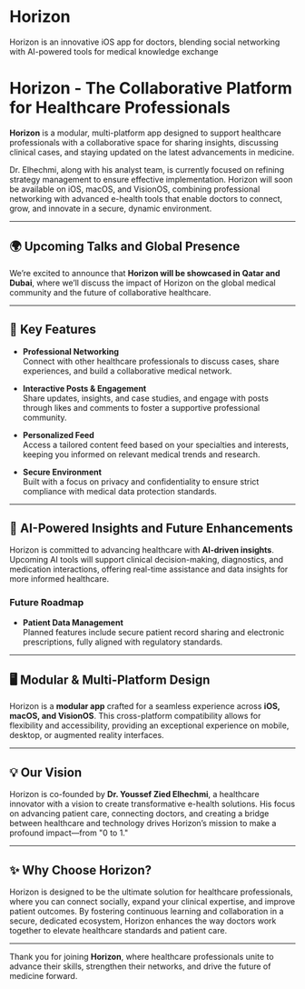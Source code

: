 # Horizon
Horizon is an innovative iOS app for doctors, blending social networking with AI-powered tools for medical knowledge exchange
# Horizon - The Collaborative Platform for Healthcare Professionals

**Horizon** is a modular, multi-platform app designed to support healthcare professionals with a collaborative space for sharing insights, discussing clinical cases, and staying updated on the latest advancements in medicine. 

Dr. Elhechmi, along with his analyst team, is currently focused on refining strategy management to ensure effective implementation. Horizon will soon be available on iOS, macOS, and VisionOS, combining professional networking with advanced e-health tools that enable doctors to connect, grow, and innovate in a secure, dynamic environment.

---

## 🌍 Upcoming Talks and Global Presence

We’re excited to announce that **Horizon will be showcased in Qatar and Dubai**, where we’ll discuss the impact of Horizon on the global medical community and the future of collaborative healthcare.

---

## 🚀 Key Features

- **Professional Networking**  
  Connect with other healthcare professionals to discuss cases, share experiences, and build a collaborative medical network.

- **Interactive Posts & Engagement**  
  Share updates, insights, and case studies, and engage with posts through likes and comments to foster a supportive professional community.

- **Personalized Feed**  
  Access a tailored content feed based on your specialties and interests, keeping you informed on relevant medical trends and research.

- **Secure Environment**  
  Built with a focus on privacy and confidentiality to ensure strict compliance with medical data protection standards.

---

## 🧠 AI-Powered Insights and Future Enhancements

Horizon is committed to advancing healthcare with **AI-driven insights**. Upcoming AI tools will support clinical decision-making, diagnostics, and medication interactions, offering real-time assistance and data insights for more informed healthcare.

### Future Roadmap

- **Patient Data Management**  
  Planned features include secure patient record sharing and electronic prescriptions, fully aligned with regulatory standards.

---

## 🖥️ Modular & Multi-Platform Design

Horizon is a **modular app** crafted for a seamless experience across **iOS, macOS, and VisionOS**. This cross-platform compatibility allows for flexibility and accessibility, providing an exceptional experience on mobile, desktop, or augmented reality interfaces.

---

## 💡 Our Vision

Horizon is co-founded by **Dr. Youssef Zied Elhechmi**, a healthcare innovator with a vision to create transformative e-health solutions. His focus on advancing patient care, connecting doctors, and creating a bridge between healthcare and technology drives Horizon’s mission to make a profound impact—from "0 to 1."

---

## ✨ Why Choose Horizon?

Horizon is designed to be the ultimate solution for healthcare professionals, where you can connect socially, expand your clinical expertise, and improve patient outcomes. By fostering continuous learning and collaboration in a secure, dedicated ecosystem, Horizon enhances the way doctors work together to elevate healthcare standards and patient care.

---

Thank you for joining **Horizon**, where healthcare professionals unite to advance their skills, strengthen their networks, and drive the future of medicine forward.
